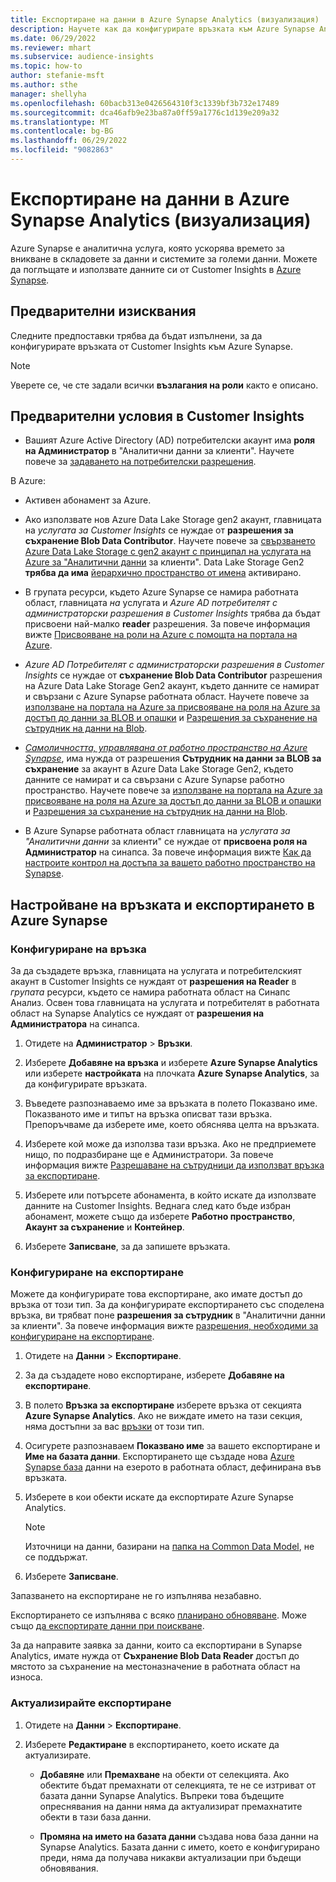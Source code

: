 ```yaml
---
title: Експортиране на данни в Azure Synapse Analytics (визуализация)
description: Научете как да конфигурирате връзката към Azure Synapse Analytics.
ms.date: 06/29/2022
ms.reviewer: mhart
ms.subservice: audience-insights
ms.topic: how-to
author: stefanie-msft
ms.author: sthe
manager: shellyha
ms.openlocfilehash: 60bacb313e0426564310f3c1339bf3b732e17489
ms.sourcegitcommit: dca46afb9e23ba87a0ff59a1776c1d139e209a32
ms.translationtype: MT
ms.contentlocale: bg-BG
ms.lasthandoff: 06/29/2022
ms.locfileid: "9082863"
---
```

# <a name="export-data-to-azure-synapse-analytics-preview"></a>Експортиране на данни в Azure Synapse Analytics (визуализация)

Azure Synapse е аналитична услуга, която ускорява времето за вникване в складовете за данни и системите за големи данни. Можете да поглъщате и използвате данните си от Customer Insights в [Azure Synapse](/azure/synapse-analytics/overview-what-is).

## <a name="prerequisites"></a>Предварителни изисквания

Следните предпоставки трябва да бъдат изпълнени, за да конфигурирате връзката от Customer Insights към Azure Synapse.

> [!NOTE]
> Уверете се, че сте задали всички **възлагания на роли** както е описано.  

## <a name="prerequisites-in-customer-insights"></a>Предварителни условия в Customer Insights

* Вашият Azure Active Directory (AD) потребителски акаунт има **роля на Администратор** в "Аналитични данни за клиенти". Научете повече за [задаването на потребителски разрешения](permissions.md#assign-roles-and-permissions).

В Azure: 

- Активен абонамент за Azure.

- Ако използвате нов Azure Data Lake Storage gen2 акаунт, главницата на *услугата за Customer Insights* се нуждае от **разрешения за съхранение Blob Data Contributor**. Научете повече за [свързването Azure Data Lake Storage с gen2 акаунт с принципал на услугата на Azure за "Аналитични данни](connect-service-principal.md) за клиенти". Data Lake Storage Gen2 **трябва да има** [ йерархично пространство от имена](/azure/storage/blobs/data-lake-storage-namespace) активирано.

- В групата ресурси, където Azure Synapse се намира работната област, главницата *на* услугата и *Azure AD потребителят с администраторски разрешения в Customer Insights* трябва да бъдат присвоени най-малко **reader** разрешения. За повече информация вижте [Присвояване на роли на Azure с помощта на портала на Azure](/azure/role-based-access-control/role-assignments-portal).

- *Azure AD Потребителят с администраторски разрешения в Customer Insights* се нуждае от **съхранение Blob Data Contributor** разрешения на Azure Data Lake Storage Gen2 акаунт, където данните се намират и свързани с Azure Synapse работната област. Научете повече за [използване на портала на Azure за присвояване на роля на Azure за достъп до данни за BLOB и опашки](/azure/storage/common/storage-auth-aad-rbac-portal) и [Разрешения за съхранение на сътрудник на данни на Blob](/azure/role-based-access-control/built-in-roles#storage-blob-data-contributor).

- *[Самоличността, управлявана от работно пространство на Azure Synapse](/azure/synapse-analytics/security/synapse-workspace-managed-identity)*, има нужда от разрешения **Сътрудник на данни за BLOB за съхранение** за акаунт в Azure Data Lake Storage Gen2, където данните се намират и са свързани с Azure Synapse работно пространство. Научете повече за [използване на портала на Azure за присвояване на роля на Azure за достъп до данни за BLOB и опашки](/azure/storage/common/storage-auth-aad-rbac-portal) и [Разрешения за съхранение на сътрудник на данни на Blob](/azure/role-based-access-control/built-in-roles#storage-blob-data-contributor).

- В Azure Synapse работната област главницата на *услугата за "Аналитични данни* за клиенти" се нуждае от **присвоена роля на Администратор** на синапса. За повече информация вижте [Как да настроите контрол на достъпа за вашето работно пространство на Synapse](/azure/synapse-analytics/security/how-to-set-up-access-control).

## <a name="set-up-the-connection-and-export-to-azure-synapse"></a>Настройване на връзката и експортирането в Azure Synapse

### <a name="configure-a-connection"></a>Конфигуриране на връзка

За да създадете връзка, главницата на услугата и потребителският акаунт в Customer Insights се нуждаят от **разрешения на Reader** в *групата* ресурси, където се намира работната област на Синапс Анализ. Освен това главницата на услугата и потребителят в работната област на Synapse Analytics се нуждаят от **разрешения на Администратора** на синапса. 

1. Отидете на **Администратор** > **Връзки**.

1. Изберете **Добавяне на връзка** и изберете **Azure Synapse Analytics** или изберете **настройката** на плочката **Azure Synapse Analytics**, за да конфигурирате връзката.

1. Въведете разпознаваемо име за връзката в полето Показвано име. Показваното име и типът на връзка описват тази връзка. Препоръчваме да изберете име, което обяснява целта на връзката.

1. Изберете кой може да използва тази връзка. Ако не предприемете нищо, по подразбиране ще е Администратори. За повече информация вижте [Разрешаване на сътрудници да използват връзка за експортиране](connections.md#allow-contributors-to-use-a-connection-for-exports).

1. Изберете или потърсете абонамента, в който искате да използвате данните на Customer Insights. Веднага след като бъде избран абонамент, можете също да изберете **Работно пространство**, **Акаунт за съхранение** и **Контейнер**.

1. Изберете **Записване**, за да запишете връзката.

### <a name="configure-an-export"></a>Конфигуриране на експортиране

Можете да конфигурирате това експортиране, ако имате достъп до връзка от този тип. За да конфигурирате експортирането със споделена връзка, ви трябват поне **разрешения за сътрудник** в "Аналитични данни за клиенти". За повече информация вижте [разрешения, необходими за конфигуриране на експортиране](export-destinations.md#set-up-a-new-export).

1. Отидете на **Данни** > **Експортиране**.

1. За да създадете ново експортиране, изберете **Добавяне на експортиране**.

1. В полето **Връзка за експортиране** изберете връзка от секцията **Azure Synapse Analytics**. Ако не виждате името на тази секция, няма достъпни за вас [връзки](connections.md) от този тип.

1. Осигурете разпознаваем **Показвано име** за вашето експортиране и **Име на базата данни**. Експортирането ще създаде нова [Azure Synapse база](/azure/synapse-analytics/database-designer/concepts-lake-database) данни на езерото в работната област, дефинирана във връзката.

1. Изберете в кои обекти искате да експортирате Azure Synapse Analytics.
   > [!NOTE]
   > Източници на данни, базирани на [папка на Common Data Model](connect-common-data-model.md), не се поддържат.

1. Изберете **Записване**.

Запазването на експортиране не го изпълнява незабавно.

Експортирането се изпълнява с всяко [планирано обновяване](system.md#schedule-tab). Може също [да експортирате данни при поискване](export-destinations.md#run-exports-on-demand).

За да направите заявка за данни, които са експортирани в Synapse Analytics, имате нужда от **Съхранение Blob Data Reader** достъп до мястото за съхранение на местоназначение в работната област на износа. 

### <a name="update-an-export"></a>Актуализирайте експортиране

1. Отидете на **Данни** > **Експортиране**.

1. Изберете **Редактиране** в експортирането, което искате да актуализирате.

   - **Добавяне** или **Премахване** на обекти от селекцията. Ако обектите бъдат премахнати от селекцията, те не се изтриват от базата данни Synapse Analytics. Въпреки това бъдещите опреснявания на данни няма да актуализират премахнатите обекти в тази база данни.

   - **Промяна на името на базата данни** създава нова база данни на Synapse Analytics. Базата данни с името, което е конфигурирано преди, няма да получава никакви актуализации при бъдещи обновявания.
